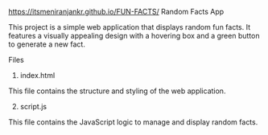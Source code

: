 
https://itsmeniranjankr.github.io/FUN-FACTS/
Random Facts App

This project is a simple web application that displays random fun facts. It features a visually appealing design with a hovering box and a green button to generate a new fact.

Files

1. index.html

This file contains the structure and styling of the web application.

2. script.js

This file contains the JavaScript logic to manage and display random facts.
